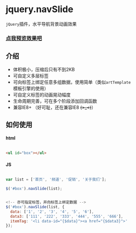 # jquery.navSlide

`jQuery`插件，水平导航背景动画效果

### [点我预览效果吧](https://hironi.github.io/jquery.navSlide/)

## 介绍

-   体积极小，压缩后只有不到2KB
-   可自定义多层标签
-   可向标签上绑定任意多组数据，使用简单（类似`artTemplate`模板引擎的使用）
-   可自定义标签的动画晃动幅度
-   生命周期完善，可在多个阶段添加回调函数
-   兼容IE8+ （好可耻，还在兼容IE8 ~~~~(>_<)~~~~）


## 如何使用

#### html

```html

<ul id="box"></ul>

```

#### JS

```javascript

var list = ['首页', '频道', '促销', '关于我们'];

$('#box').navSlide(list);


<!-- 亦可指定标签，并向标签上绑定数据 -->
$('#box').navSlide(list, {
  data: ['1', '2', '3', '4', '5', '6'],
  data3: ['111', '222', '333', '444', '555', '666'],
  itemTag: '<li data-id="{$data}"><a href="{$data3}">'
});

```
